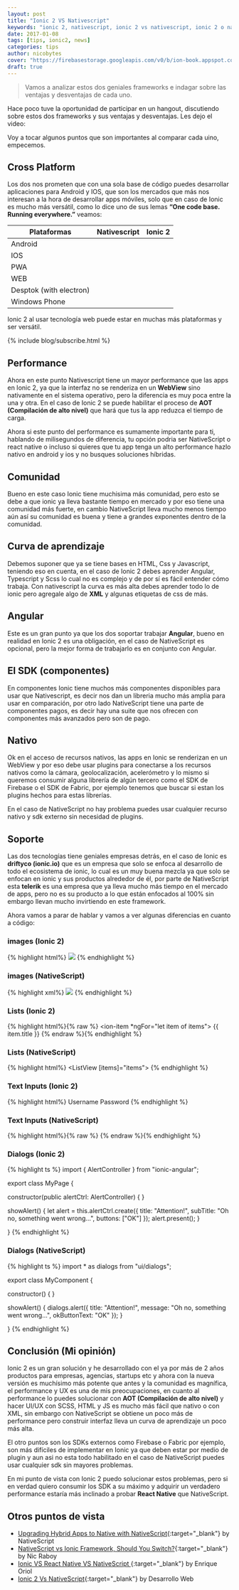 ```yaml
---
layout: post
title: "Ionic 2 VS Nativescript"
keywords: "ionic 2, nativescript, ionic 2 vs nativescript, ionic 2 o nativescript"
date: 2017-01-08
tags: [tips, ionic2, news]
categories: tips
author: nicobytes
cover: "https://firebasestorage.googleapis.com/v0/b/ion-book.appspot.com/o/posts%2Fionicvsnative%2FFOLLOW.jpg?alt=media"
draft: true
---
```


> Vamos a analizar estos dos geniales frameworks e indagar sobre las ventajas y desventajas de cada uno.

<amp-img width="1024" height="512" layout="responsive" src="https://firebasestorage.googleapis.com/v0/b/ion-book.appspot.com/o/posts%2Fionicvsnative%2FFOLLOW.jpg?alt=media" alt="Validaciones en Formularios"></amp-img>

Hace poco tuve la oportunidad de participar en un hangout, discutiendo sobre estos dos frameworks y sus ventajas y desventajas. Les dejo el video:

<amp-youtube width="560" 
            height="315"
            layout="responsive"
            data-videoid="UA8CVdhRvlk"></amp-youtube>

Voy a tocar algunos puntos que son importantes al comparar cada uino, empecemos.

## Cross Platform

Los dos nos prometen que con una sola base de código puedes desarrollar aplicaciones para Android y IOS, que son los mercados que más nos interesan a la hora de desarrollar apps móviles, solo que en caso de Ionic es mucho más versátil, como lo dice uno de sus lemas **“One code base. Running everywhere.”** veamos:

<div class="table-responsive">
  <table class="table table-condensed">
    <thead> 
      <tr>
        <th>Plataformas</th> 
        <th>Nativescript</th> 
        <th>Ionic 2</th> 
      </tr> 
    </thead>
    <tbody>
      <tr>
        <td>Android </td>
        <td><div class="icon icon-android-done"></div></td> 
        <td><div class="icon icon-android-done"></div></td>
      </tr>
      <tr>
        <td>IOS</td>
        <td><div class="icon icon-android-done"></div></td> 
        <td><div class="icon icon-android-done"></div></td>
      </tr>
      <tr>
        <td>PWA</td>
        <td><div class="icon icon-android-close"></div></td> 
        <td><div class="icon icon-android-done"></div></td>
      </tr>
      <tr>
        <td>WEB</td>
        <td><div class="icon icon-android-close"></div></td> 
        <td><div class="icon icon-android-done"></div></td>
      </tr>
      <tr>
				<td>Desptok (with electron)</td>
        <td><div class="icon icon-android-close"></div></td> 
        <td><div class="icon icon-android-done"></div></td>
      </tr>
      <tr>
        <td>Windows Phone</td>
        <td><div class="icon icon-android-close"></div></td> 
        <td><div class="icon icon-android-done"></div></td>
      </tr>
    </tbody>
  </table>
</div>

Ionic 2 al usar tecnología web puede estar en muchas más plataformas y ser versátil. 

{% include blog/subscribe.html %}

## Performance

Ahora en este punto Nativescript tiene un mayor performance que las apps en Ionic 2, ya que la interfaz no se renderiza en un **WebView** sino nativamente en el sistema operativo, pero la diferencia es muy poca entre la una y otra. En el caso de Ionic 2 se puede habilitar el proceso de **AOT (Compilación de alto nivel)** que hará que tus la app reduzca el tiempo de carga.

Ahora si este punto del performance es sumamente importante para ti, hablando de milisegundos de diferencia, tu opción podria ser NativeScript o react native o incluso si quieres que tu app tenga un alto performance hazlo nativo en android y ios y no busques soluciones híbridas.

## Comunidad

Bueno en este caso Ionic tiene muchisima más comunidad, pero esto se debe a que ionic ya lleva bastante tiempo en mercado y por eso tiene una comunidad más fuerte, en cambio NativeScript lleva mucho menos tiempo aún así su comunidad es buena y tiene a grandes exponentes dentro de la comunidad.

## Curva de aprendizaje

Debemos suponer que ya se tiene bases en HTML, Css y Javascript, teniendo eso en cuenta, en el caso de Ionic 2 debes aprender Angular, Typescript y Scss lo cual no es complejo y de por sí es fácil entender cómo trabaja. Con nativescript la curva es más alta debes aprender todo lo de ionic pero agregale algo de **XML** y algunas etiquetas de css de más.

## Angular

Este es un gran punto ya que los dos soportar trabajar **Angular**, bueno en realidad en Ionic 2 es una obligación, en el caso de NativeScript es opcional, pero la mejor forma de trabajarlo es en conjunto con Angular.

## El SDK (componentes)

En componentes Ionic tiene muchos más componentes disponibles para usar que Nativescript, es decir nos dan un libreria mucho más amplia para usar en comparación, por otro lado NativeScript tiene una parte de componentes pagos, es decir hay una suite que nos ofrecen con componentes más avanzados pero son de pago.

## Nativo

Ok en el acceso de recursos nativos, las apps en Ionic se renderizan en un WebView y por eso debe usar plugins para conectarse a los recursos nativos como la cámara, geolocalización, acelerómetro y lo mismo si queremos consumir alguna librería de algún tercero como el SDK de Firebase o el SDK de Fabric, por ejemplo tenemos que buscar si estan los plugins hechos para estas librerías.

En el caso de NativeScript no hay problema puedes usar cualquier recurso nativo y sdk externo sin necesidad de plugins.

## Soporte

Las dos tecnologías tiene geniales empresas detrás, en el caso de Ionic es **driftyco (ionic.io)** que es un empresa que solo se enfoca al desarrollo de todo el ecosistema de ionic, lo cual es un muy buena mezcla ya que solo se enfocan en ionic y sus productos alrededor de él, por parte de NativeScript esta **telerik** es una empresa que ya lleva mucho más tiempo en el mercado de apps, pero no es su producto a lo que están enfocados al 100% sin embargo llevan mucho invirtiendo en este framework.

Ahora vamos a parar de hablar y vamos a ver algunas diferencias en cuanto a código:

### images (Ionic 2)

{% highlight html%}
<img src="https://placehold.it/350x150" />
{% endhighlight %}

<div class="row">
	<div class="col col-100 col-md-66 col-lg-66">
    <amp-img width="945" height="358" layout="responsive" src="http://www.hybridtonative.com/images/ui-components/images-ionic.png"></amp-img>
	</div>
</div>

### images (NativeScript)

{% highlight xml%}
<Image src="https://placehold.it/350x150"></Image>
{% endhighlight %}

<div class="row">
	<div class="col col-100 col-md-66 col-lg-66">
    <amp-img width="945" height="358" layout="responsive" src="http://www.hybridtonative.com/images/ui-components/images-ns.png"></amp-img>
	</div>
</div>

### Lists (Ionic 2)

{% highlight html%}{% raw %}
<ion-list>
  <ion-item *ngFor="let item of items">
	  {{ item.title }}
  </ion-item>
</ion-list>
{% endraw %}{% endhighlight %}

<div class="row">
	<div class="col col-100 col-md-66 col-lg-66">
    <amp-img width="945" height="358" layout="responsive" src="http://www.hybridtonative.com/images/ui-components/listviews-ionic.png"></amp-img>
	</div>
</div>

### Lists (NativeScript)

{% highlight html%}
<ListView [items]="items">
  <template let-item="item">
    <Label [text]="item.title"></Label>
  </template>
</ListView>
{% endhighlight %}

<div class="row">
	<div class="col col-100 col-md-66 col-lg-66">
    <amp-img width="945" height="358" layout="responsive" src="http://www.hybridtonative.com/images/ui-components/listviews-ns.png"></amp-img>
	</div>
</div>

### Text Inputs (Ionic 2)

{% highlight html%}
<ion-list>
  <ion-item>
    <ion-label>Username</ion-label>
    <ion-input type="text"></ion-input>
  </ion-item>
  <ion-item>
    <ion-label>Password</ion-label>
    <ion-input type="password"></ion-input>
  </ion-item>
</ion-list>
{% endhighlight %}

<div class="row">
	<div class="col col-100 col-md-66 col-lg-66">
    <amp-img width="980" height="324" layout="responsive" src="http://www.hybridtonative.com/images/ui-components/inputs-ionic.png"></amp-img>
	</div>
</div>

### Text Inputs (NativeScript)

{% highlight html%}{% raw %}
<GridLayout rows="auto auto" columns="90 *">
  <Label text="Username" row="0" col="0"></Label>
  <TextField text="" row="0" col="1"></TextField>
  <Label text="Password" row="1" col="0"></Label>
  <TextField secure="true" text="" row="1" col="1"></TextField>
</GridLayout>
{% endraw %}{% endhighlight %}

<div class="row">
	<div class="col col-100 col-md-66 col-lg-66">
    <amp-img width="980" height="324" layout="responsive" src="http://www.hybridtonative.com/images/ui-components/inputs-ns.png"></amp-img>
	</div>
</div>

### Dialogs (Ionic 2)

{% highlight ts %}
import { AlertController } from "ionic-angular";

export class MyPage {

  constructor(public alertCtrl: AlertController) { }

  showAlert() {
    let alert = this.alertCtrl.create({
      title: "Attention!",
      subTitle: "Oh no, something went wrong...",
      buttons: ["OK"]
    });
    alert.present();
  }

}
{% endhighlight %}

<div class="row">
	<div class="col col-100 col-md-66 col-lg-66">
    <amp-img width="945" height="830" layout="responsive" src="http://www.hybridtonative.com/images/ui-components/dialogs-ionic.png"></amp-img>
	</div>
</div>

### Dialogs (NativeScript)

{% highlight ts %}
import * as dialogs from "ui/dialogs";

export class MyComponent {

  constructor() { }

  showAlert() {
    dialogs.alert({
        title: "Attention!",
        message: "Oh no, something went wrong...",
        okButtonText: "OK"
    });
  }

}
{% endhighlight %}

<div class="row">
	<div class="col col-100 col-md-66 col-lg-66">
    <amp-img width="945" height="830" layout="responsive" src="http://www.hybridtonative.com/images/ui-components/dialogs-ns.png"></amp-img>
	</div>
</div>

## Conclusión (Mi opinión)

Ionic 2 es un gran solución y he desarrollado con el ya por más de 2 años productos para empresas, agencias, startups etc y ahora con la nueva versión es muchísimo más potente que antes y la comunidad es magnífica, el performance y UX es una de mis preocupaciones, en cuanto al performance lo puedes solucionar con **AOT (Compilación de alto nivel)** y hacer UI/UX con SCSS, HTML y JS es mucho más fácil que nativo o con XML, sin embargo con NativeScript se obtiene un poco más de performance pero construir interfaz lleva un curva de aprendizaje un poco más alta. 

El otro puntos son los SDKs externos como Firebase o Fabric por ejemplo, son más difíciles de implementar en Ionic ya que deben estar por medio de plugin y aun asi no esta todo habilitado en el caso de NativeScript puedes usar cualquier sdk sin mayores problemas.

En mi punto de vista con Ionic 2 puedo solucionar estos problemas, pero si en verdad quiero consumir los SDK a su máximo y adquirir un verdadero performance estaría más inclinado a probar **React Native** que NativeScript.

## Otros puntos de vista

- [Upgrading Hybrid Apps to Native with NativeScript](http://www.hybridtonative.com/){:target="_blank"} by NativeScript
- [NativeScript vs Ionic Framework, Should You Switch?](https://www.thepolyglotdeveloper.com/2015/11/nativescript-vs-ionic-framework-should-you-switch/){:target="_blank"} by Nic Raboy
- [Ionic VS React Native VS NativeScript ](https://blog.enriqueoriol.com/2016/12/ionic-vs-react-native-vs-nativescript-updated.html){:target="_blank"} by Enrique Oriol
- [Ionic 2 Vs NativeScript](http://www.desarrolloweb.com/articulos/ionic-vs-nativescript.html){:target="_blank"} by Desarrollo Web